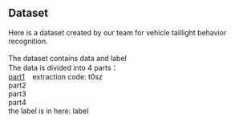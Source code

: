 ## Dataset

Here is a dataset created by our team for vehicle taillight behavior recognition.<br>
<br>
The dataset contains data and label<br>
The data is divided into 4 parts：<br>
[part1](https://pan.baidu.com/s/11NZ0ob_R6RH4qGUZ4svfMQ)&nbsp;&nbsp;&nbsp;&nbsp;extraction code: t0sz<br>
part2<br>
part3<br>
part4<br>
the label is in here: label<br>
